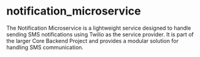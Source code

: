 # notification_microservice
The Notification Microservice is a lightweight service designed to handle sending SMS notifications using Twilio as the service provider. It is part of the larger Core Backend Project and provides a modular solution for handling SMS communication.
